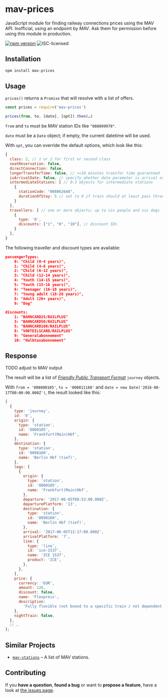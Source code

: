 # mav-prices

JavaScript module for finding railway connections prices using the MAV API. Inofficial, using an endpoint by _MAV_. Ask them for permission before using this module in production.

[![npm version](https://img.shields.io/npm/v/mav-prices.svg)](https://www.npmjs.com/package/mav-prices)
![ISC-licensed](https://img.shields.io/github/license/martinlangbecker/mav-prices.svg)

## Installation

```bash
npm install mav-prices
```

## Usage

`prices()` returns a `Promise` that will resolve with a list of offers.

```javascript
const prices = require('mav-prices')

prices(from, to, [date], [opt]).then(…)
```

`from` and `to` must be MAV station IDs like `"008099970"`.

`date` must be a `Date` object; if empty, the current datetime will be used.

With `opt`, you can override the default options, which look like this:

```js
{
  class: 2, // 1 or 2 for first or second class
  seatReservation: false,
  directConnection: false,
  longerTransferTime: false, // >=10 minutes transfer time guaranteed
  isArrivalDate: false, // specify whether date parameter is arrival or departure date (default: departure)
  intermediateStations: [ // 0-3 objects for intermediate stations
    {
      stationCode: "008062648",
      durationOfStay: 5 // set to 0 if train should at least pass through station
    }
  ],
  travellers: [ // one or more objects; up to six people and six dogs
    {
      type: '8',
      discounts: ["1", "8", "10"], // discount IDs
    }
  ],
}
```

The following traveller and discount types are available:

```json
passengerTypes:
	0: "Child (0-4 years)",
	1: "Child (4-6 years)",
	2: "Child (6-12 years)",
	3: "Child (12-14 years)",
	4: "Youth (14-15 years)",
	5: "Youth (15-16 years)",
	6: "Teenager (16-18 years)",
	7: "Young adult (18-26 years)",
	8: "Adult (26+ years)",
	9: "Dog"

discounts:
	1: "BAHNCARD25/RAILPLUS"
	3: "BAHNCARD50/RAILPLUS"
	5: "BAHNCARD100/RAILPLUS"
	8: "VORTEILSCARD/RAILPLUS"
	9: "Generalabonnement"
	10: "Halbtaxabonnement"
```

## Response

TODO adjust to MAV output

The result will be a list of [_Friendly Public Transport Format_](https://github.com/public-transport/friendly-public-transport-format) `journey` objects.

With `from = '008000105'`, `to = '008011160'` and `date = new Date('2016-08-17T00:00:00.000Z')`, the result looked like this:

```javascript
[
  {
    type: 'journey',
    id: '0',
    origin: {
      type: 'station',
      id: '8000105',
      name: 'Frankfurt(Main)Hbf',
    },
    destination: {
      type: 'station',
      id: '8098160',
      name: 'Berlin Hbf (tief)',
    },
    legs: [
      {
        origin: {
          type: 'station',
          id: '8000105',
          name: 'Frankfurt(Main)Hbf',
        },
        departure: '2017-06-05T08:53:00.000Z',
        departurePlatform: '13',
        destination: {
          type: 'station',
          id: '8098160',
          name: 'Berlin Hbf (tief)',
        },
        arrival: '2017-06-05T13:17:00.000Z',
        arrivalPlatform: '7',
        line: {
          type: 'line',
          id: 'ice-1537',
          name: 'ICE 1537',
          product: 'ICE',
        },
      },
    ],
    price: {
      currency: 'EUR',
      amount: 126,
      discount: false,
      name: 'Flexpreis',
      description:
        'Fully flexible (not bound to a specific train / not dependent on the connection indicated on the selected route). Exchanges and refunds free of charge; on or after the first day of validity subject to a fee.',
    },
    nightTrain: false,
  },
  // …
];
```

## Similar Projects

- [`mav-stations`](https://github.com/martinlangbecker/mav-stations#mav-stations) – A list of MAV stations.

## Contributing

If you **have a question**, **found a bug** or want to **propose a feature**, have a look at [the issues page](https://github.com/martinlangbecker/mav-prices/issues).
